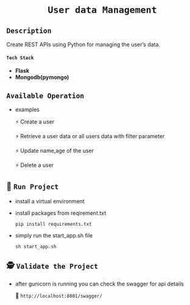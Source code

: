 <!--<p align="center" style="font-size: 25px;font-weight: 900;">User data Management</p>-->

<div align="center">

# **`User data Management`**
</div>

## **`Description`**

Create REST APIs using Python for managing the user’s data.

#### ****`Tech Stack`****

* **Flask**
* **Mongodb(pymongo)**

## **`Available Operation`**


* examples

    :zap: Create a user
    
    :zap: Retrieve a user data or all users data with filter parameter
    
    :zap: Update name,age of the user
    
    :zap: Delete a user
    

## :rocket:&nbsp;**`Run Project`**

* install a virtual environment
* install packages from reqirement.txt
    
    `pip install requirements.txt` 

* simply run the start_app.sh file

    `sh start_app.sh`
        
        
## :detective:&nbsp;**`Validate the Project`**

* after gunicorn is running you can check the swagger for api details

    :link: `http://localhost:8081/swagger/`
    
    